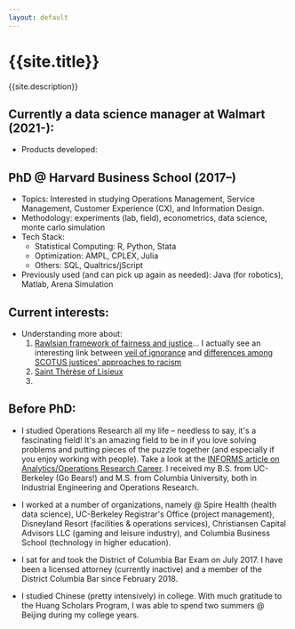 ```yaml
---
layout: default
---
```

# {{site.title}}
{{site.description}}

## Currently a data science manager at Walmart (2021-):
- Products developed: 

## PhD @ Harvard Business School (2017–)
- Topics: Interested in studying Operations Management, Service Management, Customer Experience (CX), and Information Design.
- Methodology: experiments (lab, field), econometrics, data science, monte carlo simulation
- Tech Stack:
  - Statistical Computing: R, Python, Stata
  - Optimization: AMPL, CPLEX, Julia
  - Others: SQL, Qualtrics/jScript
- Previously used (and can pick up again as needed): Java (for robotics), Matlab, Arena Simulation

## Current interests:
- Understanding more about:
  1. [Rawlsian framework of fairness and justice](https://plato.stanford.edu/entries/rawls/#JusFaiJusWitLibSoc)... I actually see an interesting link between [veil of ignorance](https://ethicsunwrapped.utexas.edu/glossary/veil-of-ignorance) and [differences among SCOTUS justices' approaches to racism](https://www.corteidh.or.cr/tablas/r33547.pdf)
  2. [Saint Thérèse of Lisieux](https://www.littleflower.org/st-therese/)
  3.  

## Before PhD: 

- I studied Operations Research all my life – needless to say, it's a fascinating field! It's an amazing field to be in if you love solving problems and putting pieces of the puzzle together (and especially if you enjoy working with people). Take a look at the [INFORMS article on Analytics/Operations Research Career](https://www.informs.org/Resource-Center/INFORMS-Student-Union/Consider-an-Analytics-OR-Career). I received my B.S. from UC-Berkeley (Go Bears!) and M.S. from Columbia University, both in Industrial Engineering and Operations Research.

- I worked at a number of organizations, namely @ Spire Health (health data science), UC-Berkeley Registrar's Office (project management), Disneyland Resort (facilities & operations services), Christiansen Capital Advisors LLC (gaming and leisure industry), and Columbia Business School (technology in higher education). 

- I sat for and took the District of Columbia Bar Exam on July 2017. I have been a licensed attorney (currently inactive) and a member of the District Columbia Bar since February 2018.

- I studied Chinese (pretty intensively) in college. With much gratitude to the Huang Scholars Program, I was able to spend two summers @ Beijing during my college years.
